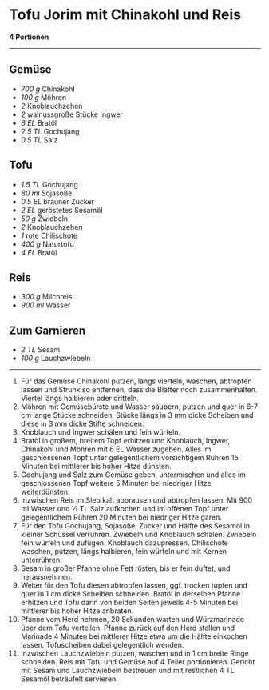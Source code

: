 # Tofu Jorim mit Chinakohl und Reis

**4 Portionen**

---

## Gemüse

- *700 g* Chinakohl
- *100 g* Möhren
- *2* Knoblauchzehen
- *2* walnussgroße Stücke Ingwer
- *3 EL* Bratöl
- *2.5 TL* Gochujang
- *0.5 TL* Salz

## Tofu

- *1.5 TL* Gochujang
- *80 ml* Sojasoße
- *0.5 EL* brauner Zucker
- *2 EL* geröstetes Sesamöl
- *50 g* Zwiebeln
- *2* Knoblauchzehen
- *1* rote Chilischote
- *400 g* Naturtofu
- *4 EL* Bratöl

## Reis

- *300 g* Milchreis
- *900 ml* Wasser

## Zum Garnieren

- *2 TL* Sesam
- *100 g* Lauchzwiebeln

---

1. Für das Gemüse Chinakohl putzen, längs vierteln, waschen, abtropfen lassen
und Strunk so entfernen, dass die Blätter noch zusammenhalten. Viertel längs
halbieren oder dritteln. 
2. Möhren mit Gemüsebürste und Wasser säubern, putzen und quer in 6-7 cm lange
Stücke schneiden. Stücke längs in 3 mm dicke Scheiben und diese in 3 mm dicke
Stifte schneiden. 
3. Knoblauch und Ingwer schälen und fein würfeln. 
4. Bratöl in großem, breitem Topf erhitzen und Knoblauch, Ingwer, Chinakohl und
Möhren mit 6 EL Wasser zugeben. Alles im geschlossenen Topf unter gelegentlichem
vorsichtigem Rühren 15 Minuten bei mittlerer bis hoher Hitze dünsten. 
5. Gochujang und Salz zum Gemüse geben, untermischen und alles im geschlossenen
Topf weitere 5 Minuten bei niedriger Hitze weiterdünsten.
6. Inzwischen Reis im Sieb kalt abbrausen und abtropfen lassen. Mit 900 ml
Wasser und ½ TL Salz aufkochen und im offenen Topf unter gelegentlichem Rühren
20 Minuten bei niedriger Hitze garen. 
7. Für den Tofu Gochujang, Sojasoße, Zucker und Hälfte des Sesamöl in kleiner Schüssel
verrühren. Zwiebeln und Knoblauch schälen. Zwiebeln fein würfeln und zufügen.
Knoblauch dazupressen. Chilischote waschen, putzen, längs halbieren, fein
würfeln und mit Kernen unterrühren. 
8. Sesam in großer Pfanne ohne Fett rösten, bis er fein duftet, und
herausnehmen. 
9. Weiter für den Tofu diesen abtropfen lassen, ggf. trocken tupfen
und quer in 1 cm dicke Scheiben schneiden. Bratöl in derselben Pfanne erhitzen
und Tofu darin von beiden Seiten jeweils 4-5 Minuten bei mittlerer bis hoher
Hitze anbraten.
10. Pfanne vom Herd nehmen, 20 Sekunden warten und Würzmarinade über
dem Tofu verteilen. Pfanne zurück auf den Herd stellen und Marinade 4 Minuten
bei mittlerer Hitze etwa um die Hälfte einkochen lassen. Tofuscheiben dabei
gelegentlich wenden.
11. Inzwischen Lauchzwiebeln putzen, waschen und in 1 cm breite Ringe schneiden.
Reis mit Tofu und Gemüse auf 4 Teller portionieren. Gericht mit Sesam und
Lauchzwiebeln bestreuen und mit restlichen 4 TL Sesamöl beträufelt servieren.